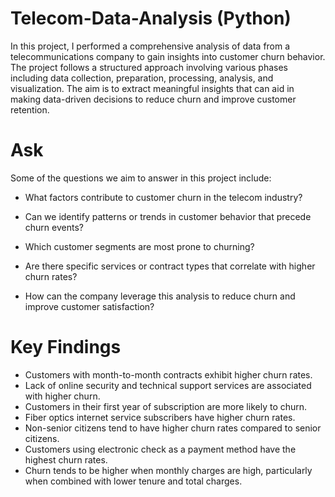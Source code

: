 # Telecom-Data-Analysis (Python)
In this project, I performed a comprehensive analysis of data from a telecommunications company to gain insights into customer churn behavior. The project follows a structured approach involving various phases including data collection, preparation, processing, analysis, and visualization. The aim is to extract meaningful insights that can aid in making data-driven decisions to reduce churn and improve customer retention.
# Ask
Some of the questions we aim to answer in this project include:

- What factors contribute to customer churn in the telecom industry?

- Can we identify patterns or trends in customer behavior that precede churn events?

- Which customer segments are most prone to churning?

- Are there specific services or contract types that correlate with higher churn rates?

- How can the company leverage this analysis to reduce churn and improve customer satisfaction?

 # Key Findings
- Customers with month-to-month contracts exhibit higher churn rates.
- Lack of online security and technical support services are associated with higher churn.
- Customers in their first year of subscription are more likely to churn.
- Fiber optics internet service subscribers have higher churn rates.
- Non-senior citizens tend to have higher churn rates compared to senior citizens.
- Customers using electronic check as a payment method have the highest churn rates.
- Churn tends to be higher when monthly charges are high, particularly when combined with lower tenure and total charges.
